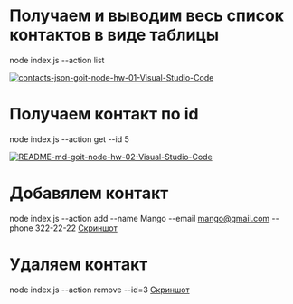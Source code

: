 # Получаем и выводим весь список контактов в виде таблицы

node index.js --action list

<a href="https://ibb.co/VvSj6qv"><img src="https://i.ibb.co/y8yf2Q8/contacts-json-goit-node-hw-01-Visual-Studio-Code.jpg" alt="contacts-json-goit-node-hw-01-Visual-Studio-Code" border="0"></a>

# Получаем контакт по id

node index.js --action get --id 5

<a href="https://imgbb.com/"><img src="https://i.ibb.co/6RMwxmK/README-md-goit-node-hw-02-Visual-Studio-Code.jpg" alt="README-md-goit-node-hw-02-Visual-Studio-Code" border="0"></a>

# Добавялем контакт

node index.js --action add --name Mango --email mango@gmail.com --phone 322-22-22
<a href='https://monosnap.com/file/JOx6Tkqq7FvXrvpeN30rzLo9kY6ISL'>Скриншот</a>

# Удаляем контакт

node index.js --action remove --id=3
<a href='https://monosnap.com/file/PaYDEOFkA39TtXTsrpwYgwZB1Vy8FR'>Скриншот</a>
